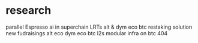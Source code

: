 # research
parallel
Espresso
ai in superchain 
LRTs
alt & dym eco
btc restaking solution
new fudraisings
alt eco
dym eco
btc l2s
modular infra on btc
404
